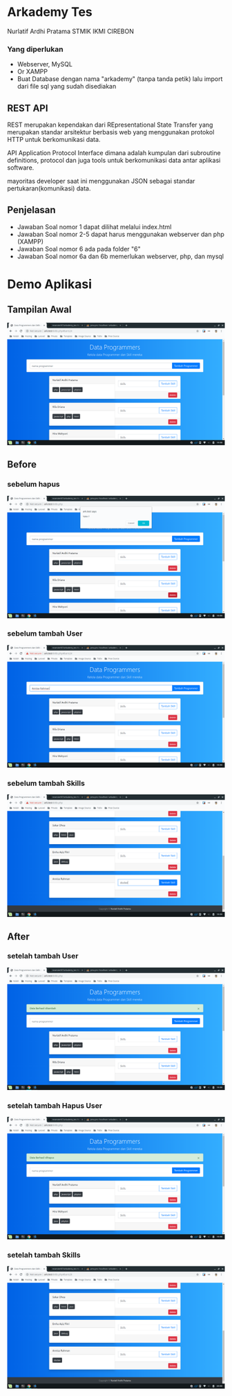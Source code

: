 # Arkademy Tes
Nurlatif Ardhi Pratama
STMIK IKMI CIREBON

### Yang diperlukan

- Webserver, MySQL
- Or XAMPP
- Buat Database dengan nama "arkademy" (tanpa tanda petik) lalu import dari file sql yang sudah disediakan

## REST API
REST merupakan kependakan dari REpresentational State Transfer yang merupakan standar arsitektur berbasis web yang menggunakan protokol HTTP untuk berkomunikasi data.

API Application Protocol Interface dimana adalah kumpulan dari subroutine definitions, protocol dan juga tools untuk berkomunikasi data antar aplikasi software.

mayoritas developer saat ini menggunakan JSON sebagai standar pertukaran(komunikasi) data.

## Penjelasan
- Jawaban Soal nomor 1 dapat dilihat melalui index.html
- Jawaban Soal nomor 2-5 dapat harus menggunakan webserver dan php (XAMPP)
- Jawaban Soal nomor 6 ada pada folder "6"
- Jawaban Soal nomor 6a dan 6b memerlukan webserver, php, dan mysql

# Demo Aplikasi

## Tampilan Awal
![](https://github.com/reserviert97/arkademy_tes/blob/master/image/tampilan.png)

## Before
### sebelum hapus
![](https://github.com/reserviert97/arkademy_tes/blob/master/image/sebelum_hapus.png)

### sebelum tambah User
![](https://github.com/reserviert97/arkademy_tes/blob/master/image/sebelum_tambah.png)

### sebelum tambah Skills
![](https://github.com/reserviert97/arkademy_tes/blob/master/image/tambah_skills.png)

## After

### setelah tambah User
![](https://github.com/reserviert97/arkademy_tes/blob/master/image/setelah_tambah.png)

### setelah tambah Hapus User
![](https://github.com/reserviert97/arkademy_tes/blob/master/image/setelah_hapus.png)

### setelah tambah Skills
![](https://github.com/reserviert97/arkademy_tes/blob/master/image/tambah_skill_after.png)

